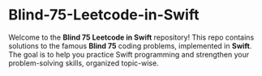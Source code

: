 # Blind-75-Leetcode-in-Swift
Welcome to the **Blind 75 Leetcode in Swift** repository! This repo contains solutions to the famous **Blind 75** coding problems, implemented in **Swift**. The goal is to help you practice Swift programming and strengthen your problem-solving skills, organized topic-wise.
